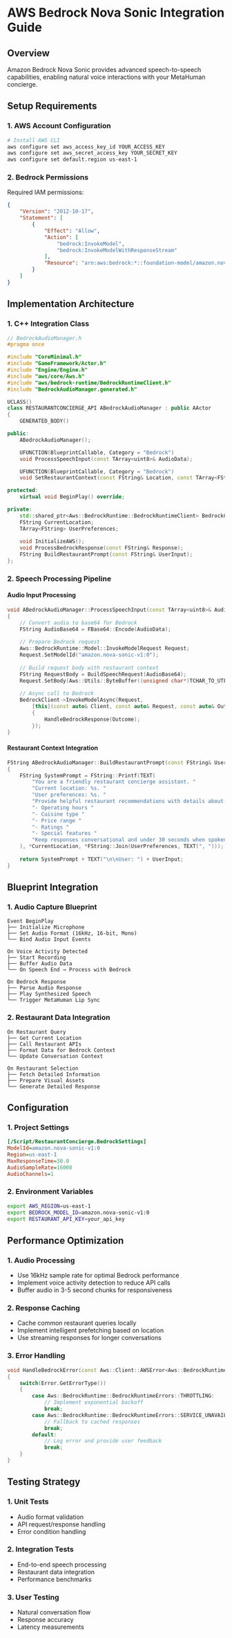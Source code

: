# AWS Bedrock Nova Sonic Integration Guide

## Overview
Amazon Bedrock Nova Sonic provides advanced speech-to-speech capabilities, enabling natural voice interactions with your MetaHuman concierge.

## Setup Requirements

### 1. AWS Account Configuration
```bash
# Install AWS CLI
aws configure set aws_access_key_id YOUR_ACCESS_KEY
aws configure set aws_secret_access_key YOUR_SECRET_KEY
aws configure set default.region us-east-1
```

### 2. Bedrock Permissions
Required IAM permissions:
```json
{
    "Version": "2012-10-17",
    "Statement": [
        {
            "Effect": "Allow",
            "Action": [
                "bedrock:InvokeModel",
                "bedrock:InvokeModelWithResponseStream"
            ],
            "Resource": "arn:aws:bedrock:*::foundation-model/amazon.nova-sonic-v1:0"
        }
    ]
}
```

## Implementation Architecture

### 1. C++ Integration Class
```cpp
// BedrockAudioManager.h
#pragma once

#include "CoreMinimal.h"
#include "GameFramework/Actor.h"
#include "Engine/Engine.h"
#include "aws/core/Aws.h"
#include "aws/bedrock-runtime/BedrockRuntimeClient.h"
#include "BedrockAudioManager.generated.h"

UCLASS()
class RESTAURANTCONCIERGE_API ABedrockAudioManager : public AActor
{
    GENERATED_BODY()

public:
    ABedrockAudioManager();

    UFUNCTION(BlueprintCallable, Category = "Bedrock")
    void ProcessSpeechInput(const TArray<uint8>& AudioData);

    UFUNCTION(BlueprintCallable, Category = "Bedrock")
    void SetRestaurantContext(const FString& Location, const TArray<FString>& Preferences);

protected:
    virtual void BeginPlay() override;

private:
    std::shared_ptr<Aws::BedrockRuntime::BedrockRuntimeClient> BedrockClient;
    FString CurrentLocation;
    TArray<FString> UserPreferences;
    
    void InitializeAWS();
    void ProcessBedrockResponse(const FString& Response);
    FString BuildRestaurantPrompt(const FString& UserInput);
};
```

### 2. Speech Processing Pipeline

#### Audio Input Processing
```cpp
void ABedrockAudioManager::ProcessSpeechInput(const TArray<uint8>& AudioData)
{
    // Convert audio to base64 for Bedrock
    FString AudioBase64 = FBase64::Encode(AudioData);
    
    // Prepare Bedrock request
    Aws::BedrockRuntime::Model::InvokeModelRequest Request;
    Request.SetModelId("amazon.nova-sonic-v1:0");
    
    // Build request body with restaurant context
    FString RequestBody = BuildSpeechRequest(AudioBase64);
    Request.SetBody(Aws::Utils::ByteBuffer((unsigned char*)TCHAR_TO_UTF8(*RequestBody), RequestBody.Len()));
    
    // Async call to Bedrock
    BedrockClient->InvokeModelAsync(Request, 
        [this](const auto& Client, const auto& Request, const auto& Outcome, const auto& Context)
        {
            HandleBedrockResponse(Outcome);
        });
}
```

#### Restaurant Context Integration
```cpp
FString ABedrockAudioManager::BuildRestaurantPrompt(const FString& UserInput)
{
    FString SystemPrompt = FString::Printf(TEXT(
        "You are a friendly restaurant concierge assistant. "
        "Current location: %s. "
        "User preferences: %s. "
        "Provide helpful restaurant recommendations with details about: "
        "- Operating hours "
        "- Cuisine type "
        "- Price range "
        "- Ratings "
        "- Special features "
        "Keep responses conversational and under 30 seconds when spoken."
    ), *CurrentLocation, *FString::Join(UserPreferences, TEXT(", ")));
    
    return SystemPrompt + TEXT("\n\nUser: ") + UserInput;
}
```

## Blueprint Integration

### 1. Audio Capture Blueprint
```
Event BeginPlay
├── Initialize Microphone
├── Set Audio Format (16kHz, 16-bit, Mono)
└── Bind Audio Input Events

On Voice Activity Detected
├── Start Recording
├── Buffer Audio Data
└── On Speech End → Process with Bedrock

On Bedrock Response
├── Parse Audio Response
├── Play Synthesized Speech
└── Trigger MetaHuman Lip Sync
```

### 2. Restaurant Data Integration
```
On Restaurant Query
├── Get Current Location
├── Call Restaurant APIs
├── Format Data for Bedrock Context
└── Update Conversation Context

On Restaurant Selection
├── Fetch Detailed Information
├── Prepare Visual Assets
└── Generate Detailed Response
```

## Configuration

### 1. Project Settings
```ini
[/Script/RestaurantConcierge.BedrockSettings]
ModelId=amazon.nova-sonic-v1:0
Region=us-east-1
MaxResponseTime=30.0
AudioSampleRate=16000
AudioChannels=1
```

### 2. Environment Variables
```bash
export AWS_REGION=us-east-1
export BEDROCK_MODEL_ID=amazon.nova-sonic-v1:0
export RESTAURANT_API_KEY=your_api_key
```

## Performance Optimization

### 1. Audio Processing
- Use 16kHz sample rate for optimal Bedrock performance
- Implement voice activity detection to reduce API calls
- Buffer audio in 3-5 second chunks for responsiveness

### 2. Response Caching
- Cache common restaurant queries locally
- Implement intelligent prefetching based on location
- Use streaming responses for longer conversations

### 3. Error Handling
```cpp
void HandleBedrockError(const Aws::Client::AWSError<Aws::BedrockRuntime::BedrockRuntimeErrors>& Error)
{
    switch(Error.GetErrorType())
    {
        case Aws::BedrockRuntime::BedrockRuntimeErrors::THROTTLING:
            // Implement exponential backoff
            break;
        case Aws::BedrockRuntime::BedrockRuntimeErrors::SERVICE_UNAVAILABLE:
            // Fallback to cached responses
            break;
        default:
            // Log error and provide user feedback
            break;
    }
}
```

## Testing Strategy

### 1. Unit Tests
- Audio format validation
- API request/response handling
- Error condition handling

### 2. Integration Tests
- End-to-end speech processing
- Restaurant data integration
- Performance benchmarks

### 3. User Testing
- Natural conversation flow
- Response accuracy
- Latency measurements